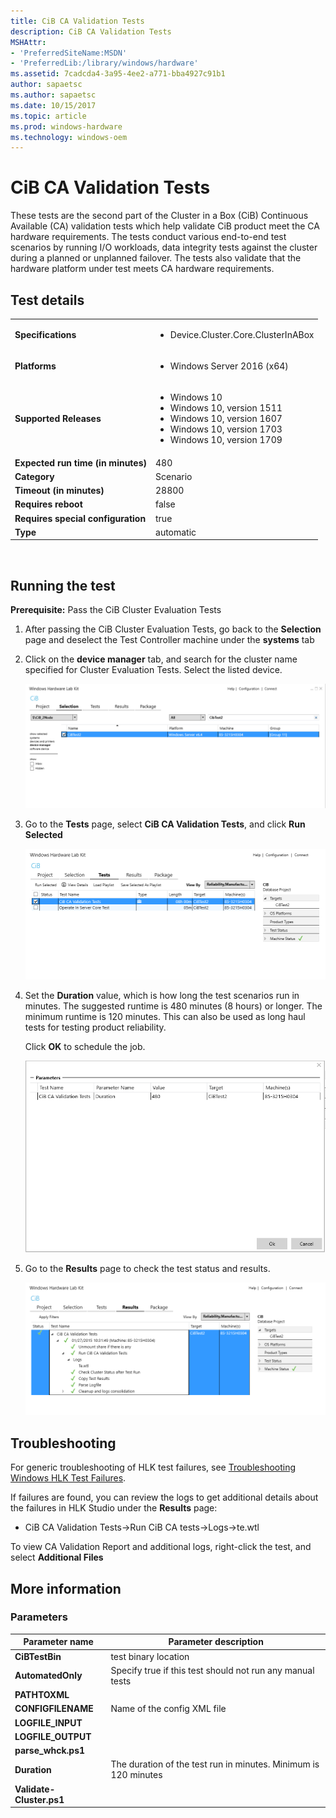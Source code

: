 ```yaml
---
title: CiB CA Validation Tests
description: CiB CA Validation Tests
MSHAttr:
- 'PreferredSiteName:MSDN'
- 'PreferredLib:/library/windows/hardware'
ms.assetid: 7cadcda4-3a95-4ee2-a771-bba4927c91b1
author: sapaetsc
ms.author: sapaetsc
ms.date: 10/15/2017
ms.topic: article
ms.prod: windows-hardware
ms.technology: windows-oem
---
```


# <span id="p_hlk_test.d69c3a49-48d5-4022-84bc-5ea9cba3d446"></span>CiB CA Validation Tests


These tests are the second part of the Cluster in a Box (CiB) Continuous Available (CA) validation tests which help validate CiB product meet the CA hardware requirements. The tests conduct various end-to-end test scenarios by running I/O workloads, data integrity tests against the cluster during a planned or unplanned failover. The tests also validate that the hardware platform under test meets CA hardware requirements.

## Test details
|||
|---|---|
| **Specifications**  | <ul><li>Device.Cluster.Core.ClusterInABox</li></ul> |  
| **Platforms**   | <ul><li>Windows Server 2016 (x64)</li></ul> |
| **Supported Releases** | <ul><li>Windows 10</li><li>Windows 10, version 1511</li><li>Windows 10, version 1607</li><li>Windows 10, version 1703</li><li>Windows 10, version 1709</li></ul> |
|**Expected run time (in minutes)**| 480 |
|**Category**| Scenario |
|**Timeout (in minutes)**| 28800 |
|**Requires reboot**| false |
|**Requires special configuration**| true |
|**Type**| automatic |

 

## <span id="Running_the_test"></span><span id="running_the_test"></span><span id="RUNNING_THE_TEST"></span>Running the test


**Prerequisite:** Pass the CiB Cluster Evaluation Tests

1.  After passing the CiB Cluster Evaluation Tests, go back to the **Selection** page and deselect the Test Controller machine under the **systems** tab
2.  Click on the **device manager** tab, and search for the cluster name specified for Cluster Evaluation Tests. Select the listed device.

    ![](images/cib-image11.png)

3.  Go to the **Tests** page, select **CiB CA Validation Tests**, and click **Run Selected**

    ![](images/cib-image12.png)

4.  Set the **Duration** value, which is how long the test scenarios run in minutes. The suggested runtime is 480 minutes (8 hours) or longer. The minimum runtime is 120 minutes. This can also be used as long haul tests for testing product reliability.

    Click **OK** to schedule the job.

    ![](images/cib-image13.png)

5.  Go to the **Results** page to check the test status and results.

    ![](images/cib-image14.png)

## <span id="Troubleshooting"></span><span id="troubleshooting"></span><span id="TROUBLESHOOTING"></span>Troubleshooting


For generic troubleshooting of HLK test failures, see [Troubleshooting Windows HLK Test Failures](..\user\troubleshooting-windows-hlk-test-failures.md).

If failures are found, you can review the logs to get additional details about the failures in HLK Studio under the **Results** page:

-   CiB CA Validation Tests-&gt;Run CiB CA tests-&gt;Logs-&gt;te.wtl

To view CA Validation Report and additional logs, right-click the test, and select **Additional Files**

## <span id="More_information"></span><span id="more_information"></span><span id="MORE_INFORMATION"></span>More information


### <span id="Parameters"></span><span id="parameters"></span><span id="PARAMETERS"></span>Parameters

| Parameter name           | Parameter description                                           |
|--------------------------|-----------------------------------------------------------------|
| **CiBTestBin**           | test binary location                                            |
| **AutomatedOnly**        | Specify true if this test should not run any manual tests       |
| **PATHTOXML**            |                                                                 |
| **CONFIGFILENAME**       | Name of the config XML file                                     |
| **LOGFILE\_INPUT**       |                                                                 |
| **LOGFILE\_OUTPUT**      |                                                                 |
| **parse\_whck.ps1**      |                                                                 |
| **Duration**             | The duration of the test run in minutes. Minimum is 120 minutes |
| **Validate-Cluster.ps1** |                                                                 |

 

 

 






